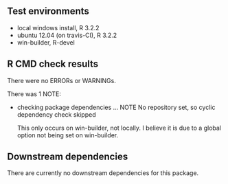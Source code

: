 ## Test environments
* local windows install, R 3.2.2
* ubuntu 12.04 (on travis-CI), R 3.2.2
* win-builder, R-devel

## R CMD check results
There were no ERRORs or WARNINGs. 

There was 1 NOTE:

* checking package dependencies ... NOTE
  No repository set, so cyclic dependency check skipped
  
  	This only occurs on win-builder, not locally. I believe it is due to a global option not being set on win-builder.  

## Downstream dependencies
There are currently no downstream dependencies for this package.